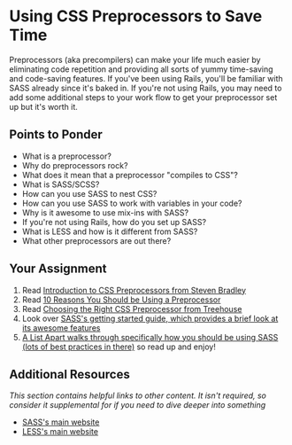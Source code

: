 # Using CSS Preprocessors to Save Time

Preprocessors (aka precompilers) can make your life much easier by eliminating code repetition and providing all sorts of yummy time-saving and code-saving features.  If you've been using Rails, you'll be familiar with SASS already since it's baked in.  If you're not using Rails, you may need to add some additional steps to your work flow to get your preprocessor set up but it's worth it.

## Points to Ponder

* What is a preprocessor?
* Why do preprocessors rock?
* What does it mean that a preprocessor "compiles to CSS"?
* What is SASS/SCSS?
* How can you use SASS to nest CSS?
* How can you use SASS to work with variables in your code?
* Why is it awesome to use mix-ins with SASS?
* If you're not using Rails, how do you set up SASS?
* What is LESS and how is it different from SASS?
* What other preprocessors are out there?

## Your Assignment

1. Read [Introduction to CSS Preprocessors from Steven Bradley](http://www.vanseodesign.com/css/css-preprocessors/)
2. Read [10 Reasons You Should be Using a Preprocessor](http://www.urbaninsight.com/2012/04/12/ten-reasons-you-should-be-using-css-preprocessor)
3. Read [Choosing the Right CSS Preprocessor from Treehouse](http://blog.teamtreehouse.com/how-to-choose-the-right-css-preprocessor)
4. Look over [SASS's getting started guide, which provides a brief look at its awesome features](http://sass-lang.com/guide)
5. [A List Apart walks through specifically how you should be using SASS (lots of best practices in there)](http://alistapart.com/article/getting-started-with-sass) so read up and enjoy!

## Additional Resources

*This section contains helpful links to other content. It isn't required, so consider it supplemental for if you need to dive deeper into something*

* [SASS's main website](http://sass-lang.com/)
* [LESS's main website](http://www.lesscss.org/)